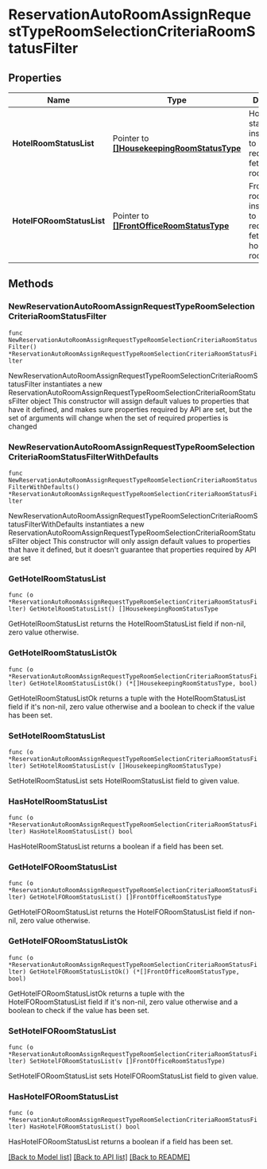 # ReservationAutoRoomAssignRequestTypeRoomSelectionCriteriaRoomStatusFilter

## Properties

Name | Type | Description | Notes
------------ | ------------- | ------------- | -------------
**HotelRoomStatusList** | Pointer to [**[]HousekeepingRoomStatusType**](HousekeepingRoomStatusType.md) | Hotel room status instructions to be used in requests for fetching rooms. | [optional] 
**HotelFORoomStatusList** | Pointer to [**[]FrontOfficeRoomStatusType**](FrontOfficeRoomStatusType.md) | Front office room status instructions to be used in requests for fetching housekeeping rooms. | [optional] 

## Methods

### NewReservationAutoRoomAssignRequestTypeRoomSelectionCriteriaRoomStatusFilter

`func NewReservationAutoRoomAssignRequestTypeRoomSelectionCriteriaRoomStatusFilter() *ReservationAutoRoomAssignRequestTypeRoomSelectionCriteriaRoomStatusFilter`

NewReservationAutoRoomAssignRequestTypeRoomSelectionCriteriaRoomStatusFilter instantiates a new ReservationAutoRoomAssignRequestTypeRoomSelectionCriteriaRoomStatusFilter object
This constructor will assign default values to properties that have it defined,
and makes sure properties required by API are set, but the set of arguments
will change when the set of required properties is changed

### NewReservationAutoRoomAssignRequestTypeRoomSelectionCriteriaRoomStatusFilterWithDefaults

`func NewReservationAutoRoomAssignRequestTypeRoomSelectionCriteriaRoomStatusFilterWithDefaults() *ReservationAutoRoomAssignRequestTypeRoomSelectionCriteriaRoomStatusFilter`

NewReservationAutoRoomAssignRequestTypeRoomSelectionCriteriaRoomStatusFilterWithDefaults instantiates a new ReservationAutoRoomAssignRequestTypeRoomSelectionCriteriaRoomStatusFilter object
This constructor will only assign default values to properties that have it defined,
but it doesn't guarantee that properties required by API are set

### GetHotelRoomStatusList

`func (o *ReservationAutoRoomAssignRequestTypeRoomSelectionCriteriaRoomStatusFilter) GetHotelRoomStatusList() []HousekeepingRoomStatusType`

GetHotelRoomStatusList returns the HotelRoomStatusList field if non-nil, zero value otherwise.

### GetHotelRoomStatusListOk

`func (o *ReservationAutoRoomAssignRequestTypeRoomSelectionCriteriaRoomStatusFilter) GetHotelRoomStatusListOk() (*[]HousekeepingRoomStatusType, bool)`

GetHotelRoomStatusListOk returns a tuple with the HotelRoomStatusList field if it's non-nil, zero value otherwise
and a boolean to check if the value has been set.

### SetHotelRoomStatusList

`func (o *ReservationAutoRoomAssignRequestTypeRoomSelectionCriteriaRoomStatusFilter) SetHotelRoomStatusList(v []HousekeepingRoomStatusType)`

SetHotelRoomStatusList sets HotelRoomStatusList field to given value.

### HasHotelRoomStatusList

`func (o *ReservationAutoRoomAssignRequestTypeRoomSelectionCriteriaRoomStatusFilter) HasHotelRoomStatusList() bool`

HasHotelRoomStatusList returns a boolean if a field has been set.

### GetHotelFORoomStatusList

`func (o *ReservationAutoRoomAssignRequestTypeRoomSelectionCriteriaRoomStatusFilter) GetHotelFORoomStatusList() []FrontOfficeRoomStatusType`

GetHotelFORoomStatusList returns the HotelFORoomStatusList field if non-nil, zero value otherwise.

### GetHotelFORoomStatusListOk

`func (o *ReservationAutoRoomAssignRequestTypeRoomSelectionCriteriaRoomStatusFilter) GetHotelFORoomStatusListOk() (*[]FrontOfficeRoomStatusType, bool)`

GetHotelFORoomStatusListOk returns a tuple with the HotelFORoomStatusList field if it's non-nil, zero value otherwise
and a boolean to check if the value has been set.

### SetHotelFORoomStatusList

`func (o *ReservationAutoRoomAssignRequestTypeRoomSelectionCriteriaRoomStatusFilter) SetHotelFORoomStatusList(v []FrontOfficeRoomStatusType)`

SetHotelFORoomStatusList sets HotelFORoomStatusList field to given value.

### HasHotelFORoomStatusList

`func (o *ReservationAutoRoomAssignRequestTypeRoomSelectionCriteriaRoomStatusFilter) HasHotelFORoomStatusList() bool`

HasHotelFORoomStatusList returns a boolean if a field has been set.


[[Back to Model list]](../README.md#documentation-for-models) [[Back to API list]](../README.md#documentation-for-api-endpoints) [[Back to README]](../README.md)


